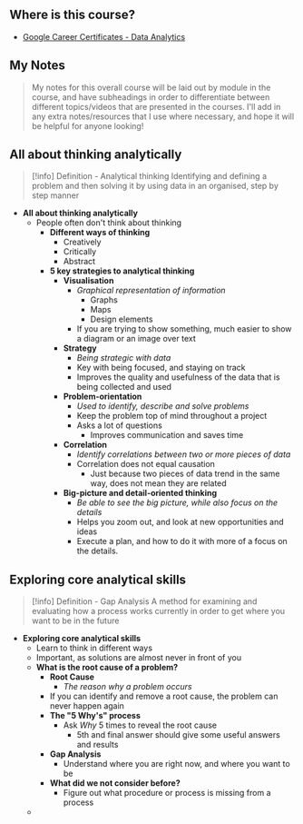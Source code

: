 ## Where is this course?
- [Google Career Certificates - Data Analytics](https://grow.google/certificates/data-analytics/#?modal_active=none)

## My Notes
> My notes for this overall course will be laid out by module in the course, and have subheadings in order to differentiate between different topics/videos that are presented in the courses. I'll add in any extra notes/resources that I use where necessary, and hope it will be helpful for anyone looking!

## All about thinking analytically
> [!info] Definition - Analytical thinking
> Identifying and defining a problem and then solving it by using data in an organised, step by step manner

- **All about thinking analytically**
	- People often don't think about thinking
		- **Different ways of thinking**
			- Creatively
			- Critically
			- Abstract
		- **5 key strategies to analytical thinking**
			- **Visualisation**
				- *Graphical representation of information*
					- Graphs
					- Maps
					- Design elements
				- If you are trying to show something, much easier to show a diagram or an image over text
			- **Strategy**
				- *Being strategic with data*
				- Key with being focused, and staying on track
				- Improves the quality and usefulness of the data that is being collected and used
			- **Problem-orientation**
				- *Used to identify, describe and solve problems*
				- Keep the problem top of mind throughout a project
				- Asks a lot of questions
					- Improves communication and saves time
			- **Correlation**
				- *Identify correlations between two or more pieces of data*
				- Correlation does not equal causation
					- Just because two pieces of data trend in the same way, does not mean they are related
			- **Big-picture and detail-oriented thinking**
				- *Be able to see the big picture, while also focus on the details*
				- Helps you zoom out, and look at new opportunities and ideas
				- Execute a plan, and how to do it with more of a focus on the details.

## Exploring core analytical skills
> [!info] Definition - Gap Analysis
> A method for examining and evaluating how a process works currently in order to get where you want to be in the future
- **Exploring core analytical skills**
	- Learn to think in different ways
	- Important, as solutions are almost never in front of you
	- **What is the root cause of a problem?**
		- **Root Cause**
			- *The reason why a problem occurs*
		- If you can identify and remove a root cause, the problem can never happen again
		- **The "5 Why's" process**
			- Ask *Why* 5 times to reveal the root cause
				- 5th and final answer should give some useful answers and results
		- **Gap Analysis**
			- Understand where you are right now, and where you want to be
		- **What did we not consider before?**
			- Figure out what procedure or process is missing from a process
	- 